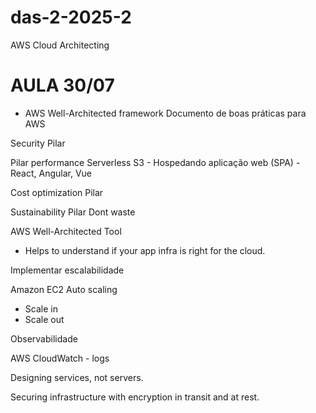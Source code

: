 # das-2-2025-2
AWS Cloud Architecting
# AULA 30/07

- AWS Well-Architected framework
Documento de boas práticas para AWS

Security Pilar

Pilar performance
Serverless
S3 - Hospedando aplicação web (SPA) - React, Angular, Vue

Cost optimization Pilar

Sustainability Pilar
Dont waste

AWS Well-Architected Tool
- Helps to understand if your app infra is right for the cloud.

Implementar escalabilidade

Amazon EC2 Auto scaling
- Scale in
- Scale out

Observabilidade 

AWS CloudWatch - logs

Designing services, not servers.

Securing infrastructure with encryption in transit and at rest.
